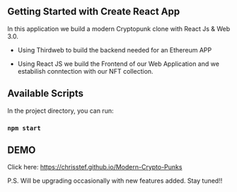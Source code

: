 ## Getting Started with Create React App

In this application we build a modern Cryptopunk clone with React Js & Web 3.0.

- Using Thirdweb to build the backend needed for an Ethereum APP

- Using React JS we build the Frontend of our Web Application and we estabilish conntection with our NFT collection.


## Available Scripts

In the project directory, you can run:

### `npm start`


## DEMO

Click here: https://chrisstef.github.io/Modern-Crypto-Punks


P.S. Will be upgrading occasionally with new features added. Stay tuned!!
